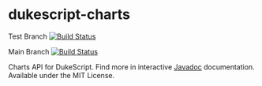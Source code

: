 # dukescript-charts
Test Branch [![Build Status](https://travis-ci.org/daykin/dukescript-plotlyjs.svg?branch=master)](https://travis-ci.org/daykin/dukescript-plotlyjs)

Main Branch [![Build Status](https://travis-ci.org/frib-high-level-controls/dukescript-plotlyjs.svg?branch=master)](https://travis-ci.org/frib-high-level-controls/dukescript-plotlyjs)


Charts API for DukeScript. Find more in interactive [Javadoc](https://dukescript.com/javadoc/charts/)
documentation. Available under the MIT License.
